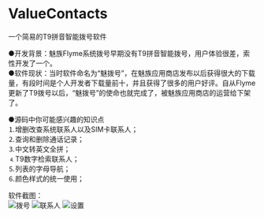 # ValueContacts

一个简易的T9拼音智能拨号软件

●开发背景：魅族Flyme系统拨号早期没有T9拼音智能拨号，用户体验很差，索性开发了一个。<br>
●软件现状：当时软件命名为“魅拨号”，在魅族应用商店发布以后获得很大的下载量，有段时间是个人开发者下载量前十，并且获得了很多的用户好评。自从Flyme更新了T9拨号以后，“魅拨号”的使命也就完成了，被魅族应用商店的运营给下架了。<br>

●源码中你可能感兴趣的知识点<br>
⒈增删改查系统联系人以及SIM卡联系人；<br>
⒉查询和删除通话记录；<br>
⒊中文转英文全拼；<br>
⒋T9数字检索联系人；<br>
⒌列表的字母导航；<br>
⒍颜色样式的统一使用；<br>

软件截图：<br>
![拨号](https://github.com/zuolongsnail/ValueContacts/blob/master/screenshot/1.png)
![联系人](https://github.com/zuolongsnail/ValueContacts/blob/master/screenshot/2.png)
![设置](https://github.com/zuolongsnail/ValueContacts/blob/master/screenshot/3.png)